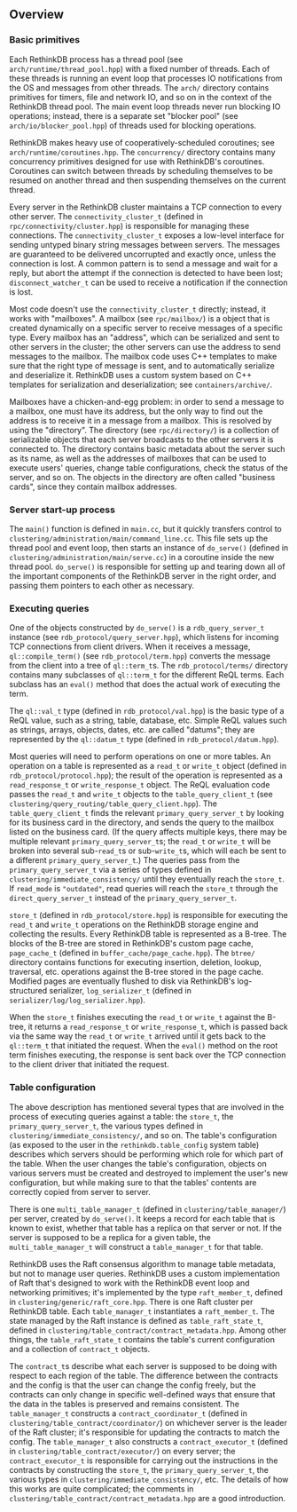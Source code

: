 ## Overview

### Basic primitives

Each RethinkDB process has a thread pool (see `arch/runtime/thread_pool.hpp`) with a fixed number of threads. Each of these threads is running an event loop that processes IO notifications from the OS and messages from other threads. The `arch/` directory contains primitives for timers, file and network IO, and so on in the context of the RethinkDB thread pool. The main event loop threads never run blocking IO operations; instead, there is a separate set "blocker pool" (see `arch/io/blocker_pool.hpp`) of threads used for blocking operations.

RethinkDB makes heavy use of cooperatively-scheduled coroutines; see `arch/runtime/coroutines.hpp`. The `concurrency/` directory contains many concurrency primitives designed for use with RethinkDB's coroutines. Coroutines can switch between threads by scheduling themselves to be resumed on another thread and then suspending themselves on the current thread.

Every server in the RethinkDB cluster maintains a TCP connection to every other server. The `connectivity_cluster_t` (defined in `rpc/connectivity/cluster.hpp`) is responsible for managing these connections. The `connectivity_cluster_t` exposes a low-level interface for sending untyped binary string messages between servers. The messages are guaranteed to be delivered uncorrupted and exactly once, unless the connection is lost. A common pattern is to send a message and wait for a reply, but abort the attempt if the connection is detected to have been lost; `disconnect_watcher_t` can be used to receive a notification if the connection is lost.

Most code doesn't use the `connectivity_cluster_t` directly; instead, it works with "mailboxes". A mailbox (see `rpc/mailbox/`) is a object that is created dynamically on a specific server to receive messages of a specific type. Every mailbox has an "address", which can be serialized and sent to other servers in the cluster; the other servers can use the address to send messages to the mailbox. The mailbox code uses C++ templates to make sure that the right type of message is sent, and to automatically serialize and deserialize it. RethinkDB uses a custom system based on C++ templates for serialization and deserialization; see `containers/archive/`.

Mailboxes have a chicken-and-egg problem: in order to send a message to a mailbox, one must have its address, but the only way to find out the address is to receive it in a message from a mailbox. This is resolved by using the "directory". The directory (see `rpc/directory/`) is a collection of serializable objects that each server broadcasts to the other servers it is connected to. The directory contains basic metadata about the server such as its name, as well as the addresses of mailboxes that can be used to execute users' queries, change table configurations, check the status of the server, and so on. The objects in the directory are often called "business cards", since they contain mailbox addresses.

### Server start-up process

The `main()` function is defined in `main.cc`, but it quickly transfers control to `clustering/administration/main/command_line.cc`. This file sets up the thread pool and event loop, then starts an instance of `do_serve()` (defined in `clustering/administration/main/serve.cc`) in a coroutine inside the new thread pool. `do_serve()` is responsible for setting up and tearing down all of the important components of the RethinkDB server in the right order, and passing them pointers to each other as necessary.

### Executing queries

One of the objects constructed by `do_serve()` is a `rdb_query_server_t` instance (see `rdb_protocol/query_server.hpp`), which listens for incoming TCP connections from client drivers. When it receives a message, `ql::compile_term()` (see `rdb_protocol/term.hpp`) converts the message from the client into a tree of `ql::term_t`s. The `rdb_protocol/terms/` directory contains many subclasses of `ql::term_t` for the different ReQL terms. Each subclass has an `eval()` method that does the actual work of executing the term.

The `ql::val_t` type (defined in `rdb_protocol/val.hpp`) is the basic type of a ReQL value, such as a string, table, database, etc. Simple ReQL values such as strings, arrays, objects, dates, etc. are called "datums"; they are represented by the `ql::datum_t` type (defined in `rdb_protocol/datum.hpp`).

Most queries will need to perform operations on one or more tables. An operation on a table is represented as a `read_t` or `write_t` object (defined in `rdb_protocol/protocol.hpp`); the result of the operation is represented as a `read_response_t` or `write_response_t` object. The ReQL evaluation code passes the `read_t` and `write_t` objects to the `table_query_client_t` (see `clustering/query_routing/table_query_client.hpp`). The `table_query_client_t` finds the relevant `primary_query_server_t` by looking for its business card in the directory, and sends the query to the mailbox listed on the business card. (If the query affects multiple keys, there may be multiple relevant `primary_query_server_t`s; the `read_t` or `write_t` will be broken into several sub-`read_t`s or sub-`write_t`s, which will each be sent to a different `primary_query_server_t`.) The queries pass from the `primary_query_server_t` via a series of types defined in `clustering/immediate_consistency/` until they eventually reach the `store_t`. If `read_mode` is `"outdated"`, read queries will reach the `store_t` through the `direct_query_server_t` instead of the `primary_query_server_t`.

`store_t` (defined in `rdb_protocol/store.hpp`) is responsible for executing the `read_t` and `write_t` operations on the RethinkDB storage engine and collecting the results. Every RethinkDB table is represented as a B-tree. The blocks of the B-tree are stored in RethinkDB's custom page cache, `page_cache_t` (defined in `buffer_cache/page_cache.hpp`). The `btree/` directory contains functions for executing insertion, deletion, lookup, traversal, etc. operations against the B-tree stored in the page cache. Modified pages are eventually flushed to disk via RethinkDB's log-structured serializer, `log_serializer_t` (defined in `serializer/log/log_serializer.hpp`).

When the `store_t` finishes executing the `read_t` or `write_t` against the B-tree, it returns a `read_response_t` or `write_response_t`, which is passed back via the same way the `read_t` or `write_t` arrived until it gets back to the `ql::term_t` that initiated the request. When the `eval()` method on the root term finishes executing, the response is sent back over the TCP connection to the client driver that initiated the request.

### Table configuration

The above description has mentioned several types that are involved in the process of executing queries against a table: the `store_t`, the `primary_query_server_t`, the various types defined in `clustering/immediate_consistency/`, and so on. The table's configuration (as exposed to the user in the `rethinkdb.table_config` system table) describes which servers should be performing which role for which part of the table. When the user changes the table's configuration, objects on various servers must be created and destroyed to implement the user's new configuration, but while making sure to that the tables' contents are correctly copied from server to server.

There is one `multi_table_manager_t` (defined in `clustering/table_manager/`) per server, created by `do_serve()`. It keeps a record for each table that is known to exist, whether that table has a replica on that server or not. If the server is supposed to be a replica for a given table, the `multi_table_manager_t` will construct a `table_manager_t` for that table.

RethinkDB uses the Raft consensus algorithm to manage table metadata, but not to manage user queries. RethinkDB uses a custom implementation of Raft that's designed to work with the RethinkDB event loop and networking primitives; it's implemented by the type `raft_member_t`, defined in `clustering/generic/raft_core.hpp`. There is one Raft cluster per RethinkDB table. Each `table_manager_t` instantiates a `raft_member_t`. The state managed by the Raft instance is defined as `table_raft_state_t`, defined in `clustering/table_contract/contract_metadata.hpp`. Among other things, the `table_raft_state_t` contains the table's current configuration and a collection of `contract_t` objects.

The `contract_t`s describe what each server is supposed to be doing with respect to each region of the table. The difference between the contracts and the config is that the user can change the config freely, but the contracts can only change in specific well-defined ways that ensure that the data in the tables is preserved and remains consistent. The `table_manager_t` constructs a `contract_coordinator_t` (defined in `clustering/table_contract/coordinator/`) on whichever server is the leader of the Raft cluster; it's responsible for updating the contracts to match the config. The `table_manager_t` also constructs a `contract_executor_t` (defined in `clustering/table_contract/executor/`) on every server; the `contract_executor_t` is responsible for carrying out the instructions in the contracts by constructing the `store_t`, the `primary_query_server_t`, the various types in `clustering/immediate_consistency/`, etc. The details of how this works are quite complicated; the comments in `clustering/table_contract/contract_metadata.hpp` are a good introduction.

